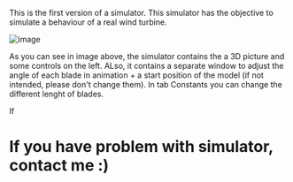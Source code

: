 This is the first version of a simulator. This simulator has the objective to simulate a behaviour of a real wind turbine.

![image](https://user-images.githubusercontent.com/111789928/195840331-a19c2497-344c-4120-909e-e34be858a278.png)

  As you can see in image above, the simulator contains the a 3D picture and some controls on the left. ALso, it contains a separate window to adjust the angle of each blade in animation + a start position of the model (if not intended, please don't change them). 
  In tab Constants you can change the different lenght of blades.
  
  If 
  
# If you have problem with simulator, contact me :)
